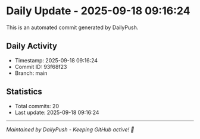 # Daily Update - 2025-09-18 09:16:24

This is an automated commit generated by DailyPush.

## Daily Activity
- Timestamp: 2025-09-18 09:16:24
- Commit ID: 93f68f23
- Branch: main

## Statistics
- Total commits: 20
- Last update: 2025-09-18 09:16:24

---
*Maintained by DailyPush - Keeping GitHub active! 🚀*
